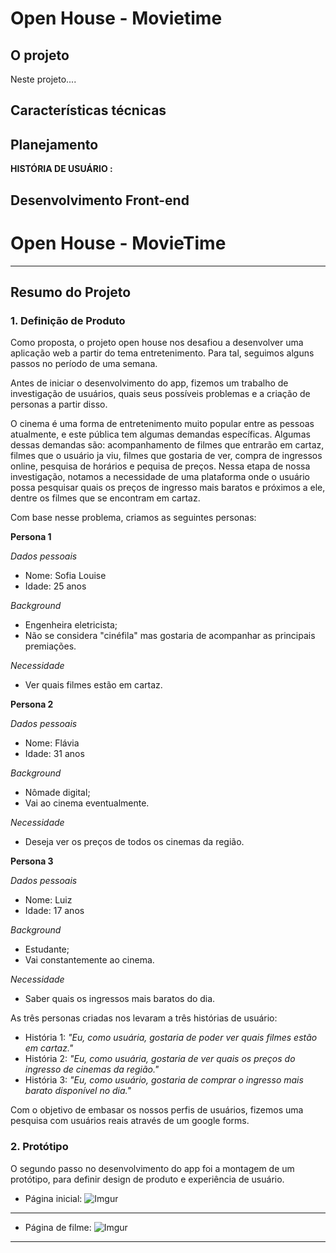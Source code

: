 
# Open House - Movietime
## O projeto
Neste projeto.... 

## Características técnicas 


## Planejamento
 

 **HISTÓRIA DE USUÁRIO :**
   

## Desenvolvimento Front-end  



# Open House - MovieTime

***
## Resumo do Projeto

### 1. Definição de Produto

Como proposta, o projeto open house nos desafiou a desenvolver uma aplicação web a partir do tema entretenimento. Para tal, seguimos alguns passos no período de uma semana.

Antes de iniciar o desenvolvimento do app, fizemos um trabalho de investigação de usuários, quais seus possíveis problemas e a criação de personas a partir disso.

O cinema é uma forma de entretenimento muito popular entre as pessoas atualmente, e este pública tem algumas demandas específicas. Algumas dessas demandas são: acompanhamento de filmes que entrarão em cartaz, filmes que o usuário ja viu, filmes que gostaria de ver, compra de ingressos online, pesquisa de horários e pequisa de preços. Nessa etapa de nossa investigação, notamos a necessidade de uma plataforma onde o usuário possa pesquisar quais os preços de ingresso mais baratos e próximos a ele, dentre os filmes que se encontram em cartaz.

Com base nesse problema, criamos as seguintes personas:

**Persona 1**

*Dados pessoais*
- Nome: Sofia Louise
- Idade: 25 anos

*Background*
- Engenheira eletricista;
- Não se considera "cinéfila" mas gostaria de acompanhar as principais premiações.

*Necessidade*
- Ver quais filmes estão em cartaz.

**Persona 2**

*Dados pessoais*
- Nome: Flávia
- Idade: 31 anos

*Background*
- Nômade digital;
- Vai ao cinema eventualmente.

*Necessidade*
- Deseja ver os preços de todos os cinemas da região.

**Persona 3**

*Dados pessoais*
- Nome: Luiz
- Idade: 17 anos

*Background*
- Estudante;
- Vai constantemente ao cinema.

*Necessidade*
- Saber quais os ingressos mais baratos do dia.

As três personas criadas nos levaram a três histórias de usuário:

- História 1: *"Eu, como usuária, gostaria de poder ver quais filmes estão em cartaz."*
- História 2: *"Eu, como usuária, gostaria de ver quais os preços do ingresso de cinemas da região."*
- História 3: *"Eu, como usuário, gostaria de comprar o ingresso mais barato disponível no dia."*

Com o objetivo de embasar os nossos perfis de usuários, fizemos uma pesquisa com usuários reais através de um google forms.

### 2. Protótipo

O segundo passo no desenvolvimento do app foi a montagem de um protótipo, para definir design de produto e experiência de usuário.

- Página inicial:
![Imgur](https://i.imgur.com/d8zAZWi.png?2)
***
- Página de filme:
![Imgur](https://i.imgur.com/1EQlrSb.png?1)
***
